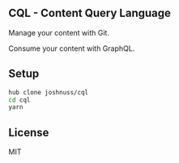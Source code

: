 CQL - Content Query Language
----------------------------

Manage your content with Git.

Consume your content with GraphQL.

## Setup

```bash
hub clone joshnuss/cql
cd cql
yarn
```

## License

MIT
